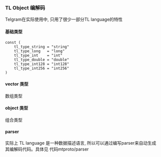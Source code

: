 ### TL Object 编解码

Telgram在实际使用中, 只用了很少一部分TL language的特性

#### 基础类型

```
const (
	tl_type_string = "string"
	tl_type_long   = "long"
	tl_type_int    = "int"
	tl_type_double = "double"
	tl_type_int128 = "int128"
	tl_type_int256 = "int256"
)
```

#### vector 类型

数组类型

#### object 类型

组合类型

#### parser

实际上 TL language 是一种数据描述语言, 所以可以通过编写parser来自动生成其编解码代码。具体见 代码mtproto/parser